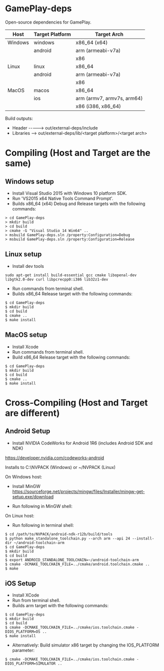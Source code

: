 GamePlay-deps
=============

Open-source dependencies for GamePlay.

| Host     | Target Platform             | Target Arch                            
|----------|-----------------------------|----------------------------------------
| Windows  | windows                     | x86_64 (x64)
|          | android                     | arm (armeabi-v7a)
|          |                             | x86
| Linux    | linux                       | x86_64
|          | android                     | arm (armeabi-v7a)
|          |                             | x86
| MacOS    | macos                       | x86_64                                 
|          | ios                         | arm (armv7, armv7s, arm64) 
|          |                             | x86 (i386, x86_64)

Build outputs:

* Header ----->     out/external-deps/include
* Libraries -->     out/external-deps/lib/\<target platform\>/\<target arch\>

# Compiling (Host and Target are the same)

## Windows setup
* Install Visual Studio 2015 with Windows 10 platform SDK.
* Run 'VS2015 x64 Native Tools Command Prompt'.
* Builds x86_64 (x64) Debug and Release targets with the following commands:

```
> cd GamePlay-deps
> mkdir build
> cd build
> cmake -G "Visual Studio 14 Win64" ..
> msbuild GamePlay-deps.sln /property:Configuration=Debug
> msbuild GamePlay-deps.sln /property:Configuration=Release
```

## Linux setup
* Install dev tools
```
sudo apt-get install build-essential gcc cmake libopenal-dev libgtk2.0-dev curl libpcrecpp0:i386 lib32z1-dev
```
* Run commands from terminal shell.
* Builds x86_64 Release target with the following commands:

```
$ cd GamePlay-deps
$ mkdir build
$ cd build
$ cmake ..
$ make install
```

## MacOS setup

* Install Xcode
* Run commands from terminal shell.
* Build x86_64 Release target with the following commands:

```
$ cd GamePlay-deps
$ mkdir build
$ cd build
$ cmake ..
$ make install
```

# Cross-Compiling (Host and Target are different)

## Android Setup

* Install NVIDIA CodeWorks for Android 1R6 (includes Android SDK and NDK)

https://developer.nvidia.com/codeworks-android

Installs to C:\NVPACK (Windows) or ~/NVPACK (Linux)

On Windows host:
* Install MinGW
https://sourceforge.net/projects/mingw/files/Installer/mingw-get-setup.exe/download

* Run following in MinGW shell:

On Linux host:
* Run following in terminal shell:

```
$ cd /path/to/NVPACK/android-ndk-r12b/build/tools
$ python make_standalone_toolchain.py --arch arm --api 24 --install-dir ~/android-toolchain-arm
$ cd GamePlay-deps
$ mkdir build
$ cd build
$ export ANDROID_STANDALONE_TOOLCHAIN=~/android-toolchain-arm
$ cmake -DCMAKE_TOOLCHAIN_FILE=../cmake/android.toolchain.cmake ..
$ make
```


## iOS Setup

* Install XCode
* Run from terminal shell.
* Builds arm target with the following commands:

```
$ cd GamePlay-deps
$ mkdir build
$ cd build
$ cmake -DCMAKE_TOOLCHAIN_FILE=../cmake/ios.toolchain.cmake -DIOS_PLATFORM=OS ..
$ make install
```

* Alternatively: Build simulator x86 target by changing the IOS_PLATFORM parameter:

` $ cmake -DCMAKE_TOOLCHAIN_FILE=../cmake/ios.toolchain.cmake -DIOS_PLATFORM=SIMULATOR .. `
